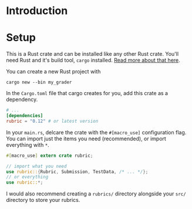 # Introduction




# Setup
This is a Rust crate and can be installed like any other Rust crate. You'll need Rust and it's build tool, `cargo` installed. [Read more about that here](https://www.rust-lang.org/tools/install).

You can create a new Rust project with
```
cargo new --bin my_grader
```

In the `Cargo.toml` file that cargo creates for you, add this crate as a dependency.

```toml
# ...
[dependencies]
rubric = "0.12" # or latest version
```

In your `main.rs`, delcare the crate with the `#[macro_use]` configuration flag. You can import just the items you need (recommended), or import everything with `*`.
```rust ,noplaypen
#[macro_use] extern crate rubric;

// import what you need
use rubric::{Rubric, Submission, TestData, /* ... */};
// or everything
use rubric::*;
```

I would also recommend creating a `rubrics/` directory alongside your `src/` directory to store your rubrics.
